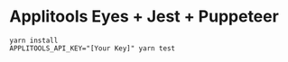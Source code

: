 # Applitools Eyes + Jest + Puppeteer

```
yarn install
APPLITOOLS_API_KEY="[Your Key]" yarn test
```

